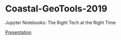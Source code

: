 # Coastal-GeoTools-2019
Jupyter Notebooks: The Right Tech at the Right TIme

[Presentation](index.slides.html)
